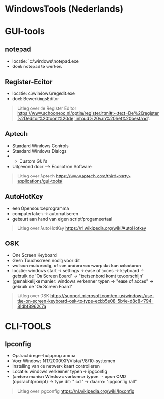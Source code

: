 # WindowsTools (Nederlands)
# GUI-tools
## notepad
- locatie: `c:\windows\notepad.exe
- doel: notepad te werken.

## Register-Editor
- locatie:   c:\windows\regedit.exe
- doel: BewerkingsEditor

> Uitleg over de Register Editor
https://www.schoonepc.nl/optim/register.html#:~:text=De%20register%2Deditor%20toont%20de,'inhoud%20van%20het%20bestand'.

## Aptech
- Standard Windows Controls
- Standard Windows Dialogs
- + Custom GUI's
- Uitgevond door --> Econotron Software

>Uitleg over Aptech
https://www.aptech.com/third-party-applications/gui-tools/

## AutoHotKey
- een Opensourceprogramma
- computertaken -> automatiseren
- gebeurt aan hand van eigen script/progameertaal
> Uitleg over AutoHotKey
https://nl.wikipedia.org/wiki/AutoHotkey

## OSK
- One Screen Keyboard
- Geen Touchscreen nodig voor dit
- wel een muis nodig, of een andere voorwerp dat kan selecteren
- locatie:   windows start -> settings -> ease of acces -> keyboard -> gebruik de 'On Screen Board' -> "toetsenbord komt tevoorschijn"
- (gemakkelijke manier: windows verkenner typen -> "ease of acces" -> gebruik de 'On Screen Board' 
>Uitleg over OSK
https://support.microsoft.com/en-us/windows/use-the-on-screen-keyboard-osk-to-type-ecbb5e08-5b4e-d8c8-f794-81dbf896267a

# CLI-TOOLS

## Ipconfig
- Opdrachtregel-hulpprogramma
- Voor Windows NT/2000/XP/Vista/7/8/10-systemen
- Instelling van de netwerk kaart controlleren
- Locatie: windows verkenner typen -> ipgconfig
- (andere manier: Windows verkenner typen -> open CMD (opdrachtprompt) -> type dit: " cd \" -> daarna: "ipgconfig /all"
>Uitleg over Ipgconfig
https://nl.wikipedia.org/wiki/Ipconfig

